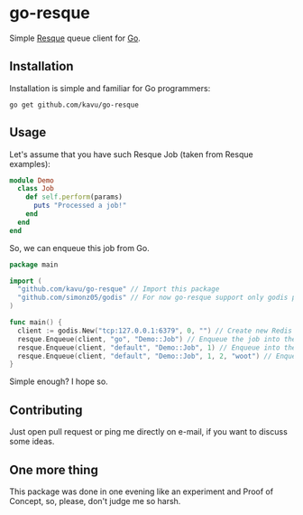 # go-resque

Simple [Resque](https://github.com/defunkt/resque) queue client for [Go](http://golang.org).

## Installation

Installation is simple and familiar for Go programmers:

```
go get github.com/kavu/go-resque
```

## Usage

Let's assume that you have such Resque Job (taken from Resque examples):

```ruby
module Demo
  class Job
    def self.perform(params)
      puts "Processed a job!"
    end
  end
end
```

So, we can enqueue this job from Go.

```go
package main

import (
  "github.com/kavu/go-resque" // Import this package
  "github.com/simonz05/godis" // For now go-resque support only godis package
)

func main() {
  client := godis.New("tcp:127.0.0.1:6379", 0, "") // Create new Redis client to use for enqueuing
  resque.Enqueue(client, "go", "Demo::Job") // Enqueue the job into the "go" queue with appropriate client
  resque.Enqueue(client, "default", "Demo::Job", 1) // Enqueue into the "default" queue with passing one parameter to the Demo::Job.perform
  resque.Enqueue(client, "default", "Demo::Job", 1, 2, "woot") // Enqueue into the "default" queue with passing multiple parameters to the Demo::Job.perform so it will fail
}
```

Simple enough? I hope so.

## Contributing

Just open pull request or ping me directly on e-mail, if you want to discuss some ideas.

## One more thing

This package was done in one evening like an experiment and Proof of Concept, so, please, don't judge me so harsh.
